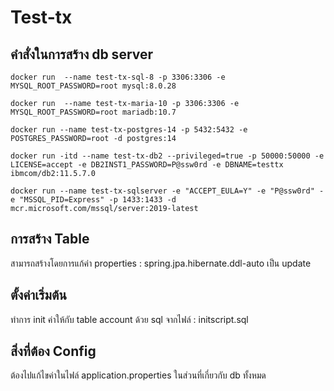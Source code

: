 # Test-tx

## คำสั่งในการสร้าง db server

```shell
docker run  --name test-tx-sql-8 -p 3306:3306 -e MYSQL_ROOT_PASSWORD=root mysql:8.0.28

docker run  --name test-tx-maria-10 -p 3306:3306 -e MYSQL_ROOT_PASSWORD=root mariadb:10.7

docker run --name test-tx-postgres-14 -p 5432:5432 -e POSTGRES_PASSWORD=root -d postgres:14

docker run -itd --name test-tx-db2 --privileged=true -p 50000:50000 -e LICENSE=accept -e DB2INST1_PASSWORD=P@ssw0rd -e DBNAME=testtx ibmcom/db2:11.5.7.0

docker run --name test-tx-sqlserver -e "ACCEPT_EULA=Y" -e "P@ssw0rd" -e "MSSQL_PID=Express" -p 1433:1433 -d mcr.microsoft.com/mssql/server:2019-latest 
```

## การสร้าง Table

สามารถสร้างโดยการแก้ค่า properties : spring.jpa.hibernate.ddl-auto เป็น update

## ตั้งค่าเริ่มต้น

ทำการ init ค่าให้กับ table account ด้วย sql จากไฟล์ : initscript.sql

## สิ่งที่ต้อง Config

ต้องไปแก้ไขค่าในไฟล์ application.properties ในส่วนที่เกี่ยวกับ db ทั้งหมด 